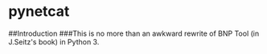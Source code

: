 # pynetcat
##Introduction
###This is no more than an awkward rewrite of BNP Tool (in J.Seitz's book) in Python 3.